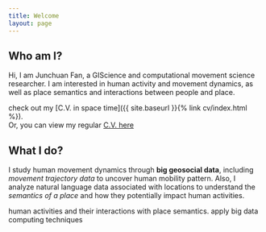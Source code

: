 ```yaml
---
title: Welcome
layout: page
---
```


## Who am I?

Hi, I am Junchuan Fan, a GIScience and computational movement science researcher.  I am interested in human activity and movement dynamics, as well as place semantics 
and interactions between people and place. 

check out my [C.V. in space time]({{ site.baseurl }}{% link cv/index.html %}).  
Or, you can view my regular [C.V. here](https://docs.google.com/document/d/1PoyEGga4Y5A0dTorYs8L0Lygnu1tMwT4imiX2k-FUHA/edit?usp=sharing)


## What I do?
I study human movement dynamics through **big geosocial data**, including *movement trajectory data* to uncover human mobility pattern. 
Also, I analyze natural language data associated with locations to understand the *semantics of a place* and how they potentially impact human activities.  

human activities and their interactions with place semantics.
apply big data computing techniques



